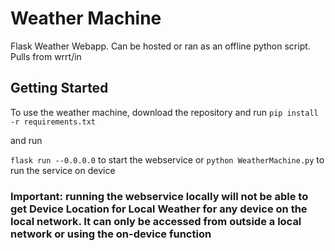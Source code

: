 # Weather Machine

Flask Weather Webapp. Can be hosted or ran as an offline python script. Pulls from wrrt/in

## Getting Started

To use the weather machine, download the repository and run 
`pip install -r requirements.txt`

 and run 
 
 `flask run --0.0.0.0` to start the webservice or `python WeatherMachine.py` to run the service on device

### Important: running the webservice locally will not be able to get Device Location for Local Weather for any device on the local network. It can only be accessed from outside a local network or using the on-device function

